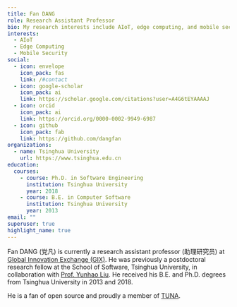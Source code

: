 ```yaml
---
title: Fan DANG
role: Research Assistant Professor
bio: My research interests include AIoT, edge computing, and mobile security.
interests:
  - AIoT
  - Edge Computing
  - Mobile Security
social:
  - icon: envelope
    icon_pack: fas
    link: /#contact
  - icon: google-scholar
    icon_pack: ai
    link: https://scholar.google.com/citations?user=A4G6tEYAAAAJ
  - icon: orcid
    icon_pack: ai
    link: https://orcid.org/0000-0002-9949-6987
  - icon: github
    icon_pack: fab
    link: https://github.com/dangfan
organizations:
  - name: Tsinghua University
    url: https://www.tsinghua.edu.cn
education:
  courses:
    - course: Ph.D. in Software Engineering
      institution: Tsinghua University
      year: 2018
    - course: B.E. in Computer Software
      institution: Tsinghua University
      year: 2013
email: ""
superuser: true
highlight_name: true
---
```

Fan DANG (党凡) is currently a research assistant professor (助理研究员) at [Global Innovation Exchange (GIX)](https://gix.tsinghua.edu.cn). He was previously a postdoctoral research fellow at the School of Software, Tsinghua University, in collaboration with [Prof. Yunhao Liu](http://people.gix.tsinghua.edu.cn/yunhao/en.html). He received his B.E. and Ph.D. degrees from Tsinghua University in 2013 and 2018.

He is a fan of open source and proudly a member of [TUNA](https://tuna.moe/).
